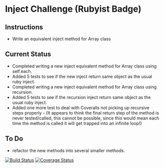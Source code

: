 Inject Challenge (Rubyist Badge)
================

Instructions
-------

* Write an equivalent inject method for Array class

Current Status
-----

* Completed writing a new inject equivalent method for Array class using self.each.
* Added 5 tests to see if the new inject return same object as the usual ruby inject.
* Completed writing a new inject equivalent method for Array class using recursion.
* Added 5 tests to see if the recursion inject return same object as the usual ruby inject.
* Added one more test to deal with Coveralls not picking up recursive steps properly - (It appears to think the final return step of the method is never tested/called, this cannot be possible, since this would mean each time the method is called it will get trapped into an infinite loop!)

To Do
-----

* refactor the new methods into several smaller methods.

[![Build Status](https://travis-ci.org/makersacademy/inject-challenge.svg?branch=master)](https://travis-ci.org/makersacademy/inject-challenge)
[![Coverage Status](https://coveralls.io/repos/makersacademy/inject-challenge/badge.png)](https://coveralls.io/r/makersacademy/inject-challenge)
